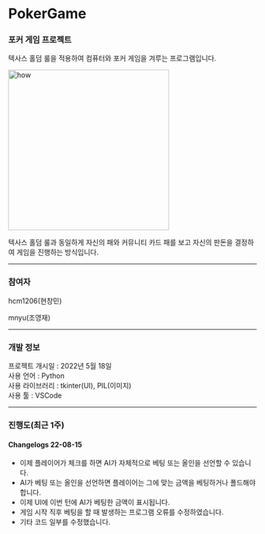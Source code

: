 # PokerGame
### 포커 게임 프로젝트

텍사스 홀덤 룰을 적용하여 컴퓨터와 포커 게임을 겨루는 프로그램입니다.

<img width="326" alt="how" src="https://user-images.githubusercontent.com/96714275/180609241-bfb47c71-1d6c-4d4b-bff6-35309dd14a35.PNG">



텍사스 홀덤 룰과 동일하게 자신의 패와 커뮤니티 카드 패를 보고 자신의 판돈을 결정하여 게임을 진행하는 방식입니다.


*****

### 참여자
hcm1206(현창민)

mnyu(조영재)

*****
### 개발 정보
프로젝트 개시일 : 2022년 5월 18일\
사용 언어 : Python\
사용 라이브러리 : tkinter(UI), PIL(이미지)\
사용 툴 : VSCode

*****

### 진행도(최근 1주)

#### Changelogs 22-08-15
- 이제 플레이어가 체크를 하면 AI가 자체적으로 베팅 또는 올인을 선언할 수 있습니다.
- AI가 베팅 또는 올인을 선언하면 플레이어는 그에 맞는 금액을 베팅하거나 폴드해야 합니다.
- 이제 UI에 이번 턴에 AI가 베팅한 금액이 표시됩니다.
- 게임 시작 직후 베팅을 할 때 발생하는 프로그램 오류를 수정하였습니다.
- 기타 코드 일부를 수정했습니다.










